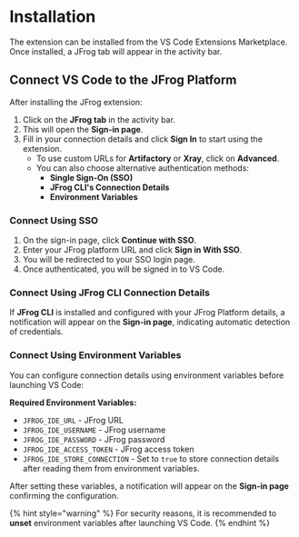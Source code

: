 # Installation

The extension can be installed from the VS Code Extensions Marketplace. Once installed, a JFrog tab will appear in the activity bar.

## **Connect VS Code to the JFrog Platform**

After installing the JFrog extension:

1. Click on the **JFrog tab** in the activity bar.
2. This will open the **Sign-in page**.
3. Fill in your connection details and click **Sign In** to start using the extension.
   * To use custom URLs for **Artifactory** or **Xray**, click on **Advanced**.
   * You can also choose alternative authentication methods:
     * **Single Sign-On (SSO)**
     * **JFrog CLI's Connection Details**
     * **Environment Variables**

### **Connect Using SSO**

1. On the sign-in page, click **Continue with SSO**.
2. Enter your JFrog platform URL and click **Sign in With SSO**.
3. You will be redirected to your SSO login page.
4. Once authenticated, you will be signed in to VS Code.

### **Connect Using JFrog CLI Connection Details**

If **JFrog CLI** is installed and configured with your JFrog Platform details, a notification will appear on the **Sign-in page**, indicating automatic detection of credentials.

### **Connect Using Environment Variables**

You can configure connection details using environment variables before launching VS Code:

**Required Environment Variables:**

* `JFROG_IDE_URL` - JFrog URL
* `JFROG_IDE_USERNAME` - JFrog username
* `JFROG_IDE_PASSWORD` - JFrog password
* `JFROG_IDE_ACCESS_TOKEN` - JFrog access token
* `JFROG_IDE_STORE_CONNECTION` - Set to `true` to store connection details after reading them from environment variables.

After setting these variables, a notification will appear on the **Sign-in page** confirming the configuration.

{% hint style="warning" %}
For security reasons, it is recommended to **unset** environment variables after launching VS Code.
{% endhint %}
